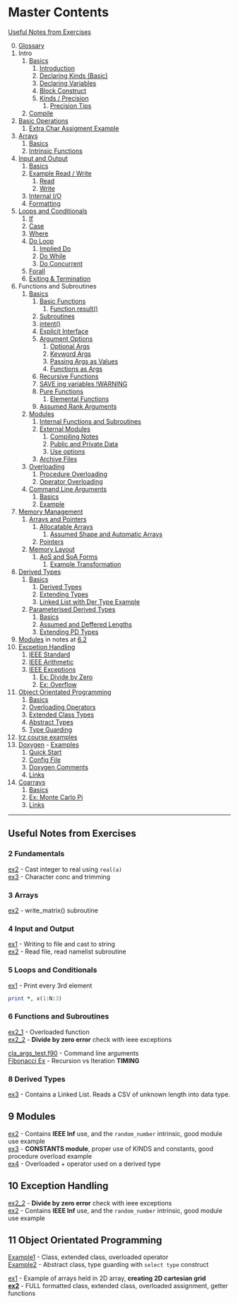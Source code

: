 # Master Contents

[Useful Notes from Exercises](#useful-notes-from-exercises)

0. [Glossary](./00_Glossary.md)
1. Intro
    1. [Basics](./01_0_Basics.md)
        1. [Introduction](./01_0_Basics.md#introduction)
        2. [Declaring Kinds (Basic)](./01_0_Basics.md#declaring-kinds-basic)
        3. [Declaring Variables](./01_0_Basics.md#declaring-variables)
        4. [Block Construct](./01_0_Basics.md#block-construct)
        5. [Kinds / Precision](./01_0_Basics.md#kinds--precision)
            1. [Precision Tips](./01_0_Basics.md#tips)
    2. [Compile](./01_1_Compile.md)
2. [Basic Operations](./02_0_Basic_Operations.md)
    1. [Extra Char Assigment Example](./02_1_Char_Assign_Ex.md)
3. [Arrays](./03_Arrays.md)
    1. [Basics](./03_Arrays.md#basics)
    2. [Intrinsic Functions](./03_Arrays.md#intrinsic-functions)
4. [Input and Output](./04_Input_Output.md)
    1. [Basics](./04_Input_Output.md#basics)
    2. [Example Read / Write](./04_Input_Output.md#example-read--write)
        1. [Read](./04_Input_Output.md#read)
        2. [Write](./04_Input_Output.md#write)
    3. [Internal I/O](./04_Input_Output.md#internal-io)
    4. [Formatting](./04_Input_Output.md#print-formatting)
5. [Loops and Conditionals](./05_Loops_and_Conds.md)
    1. [If](./05_Loops_and_Conds.md#if)
    2. [Case](./05_Loops_and_Conds.md#case)
    3. [Where](./05_Loops_and_Conds.md#where)
    4. [Do Loop](./05_Loops_and_Conds.md#do-loop)
        1. [Implied Do](./05_Loops_and_Conds.md#implied-do)
        2. [Do While](./05_Loops_and_Conds.md#do-while)
        3. [Do Concurrent](./05_Loops_and_Conds.md#do-concurrent)
    5. [Forall](./05_Loops_and_Conds.md#forall)
    6. [Exiting & Termination](./05_Loops_and_Conds.md#termination)
6. Functions and Subroutines
    1. [Basics](./06_0_Functions_Subroutines.md)
        1. [Basic Functions](./06_0_Functions_Subroutines.md#1)
            1. [Function result()](./06_0_Functions_Subroutines.md#11)
        2. [Subroutines](./06_0_Functions_Subroutines.md#2)
        3. [intent()](./06_0_Functions_Subroutines.md#3)
        4. [Explicit Interface](./06_0_Functions_Subroutines.md#4)
        5. [Argument Options](./06_0_Functions_Subroutines.md#5)
            1. [Optional Args](./06_0_Functions_Subroutines.md#51)
            2. [Keyword Args](./06_0_Functions_Subroutines.md#52)
            3. [Passing Args as Values](./06_0_Functions_Subroutines.md#53)
            4. [Functions as Args](./06_0_Functions_Subroutines.md#54)
        6. [Recursive Functions](./06_0_Functions_Subroutines.md#6)
        7. [SAVE ing variables !WARNING](./06_0_Functions_Subroutines.md#7)
        8. [Pure Functions](./06_0_Functions_Subroutines.md#8)
            1. [Elemental Functions](./06_0_Functions_Subroutines.md#81)
        9. [Assumed Rank Arguments](./06_0_Functions_Subroutines.md#9)
    2. [Modules](./06_1_Modules.md)
        1. [Internal Functions and Subroutines](./06_1_Modules.md#1)
        2. [External Modules](./06_1_Modules.md#2)
            1. [Compiling Notes](./06_1_Modules.md#21)
            2. [Public and Private Data](./06_1_Modules.md#22)
            3. [Use options](./06_1_Modules.md#23)
        3. [Archive Files](./06_1_Modules.md#3)
    3. [Overloading](./06_2_Overloading.md)
        1. [Procedure Overloading](./06_2_Overloading.md#1)
        2. [Operator Overloading](./06_2_Overloading.md#2)
    4. [Command Line Arguments](./06_3_Command_Line_Args.md)
        1. [Basics](./06_3_Command_Line_Args.md#1)
        2. [Example](./06_3_Command_Line_Args.md#2)
7. [Memory Management](./07_1_Memory_Management.md)
    1. [Arrays and Pointers](./07_1_Memory_Management.md)
        1. [Allocatable Arrays](./07_1_Memory_Management.md#1)
            1. [Assumed Shape and Automatic Arrays](./07_1_Memory_Management.md#11)
        2. [Pointers](./07_1_Memory_Management.md#2)
    2. [Memory Layout](./07_2_Memory_Layout.md)
        1. [AoS and SoA Forms](./07_2_Memory_Layout.md#1)
            1. [Example Transformation](./07_2_Memory_Layout.md#12)
8. [Derived Types](./08_1_Derived_Types.md)
    1. [Basics](./08_1_Derived_Types.md)
        1. [Derived Types](./08_1_Derived_Types.md#1)
        2. [Extending Types](./08_1_Derived_Types.md#2)
        3. [Linked List with Der Type Example](../08_1_Derived_Types/Exercise3/ex3.f90)
    2. [Parameterised Derived Types](./08_2_Parameterised_D_Types.md)
        1. [Basics](./08_2_Parameterised_D_Types.md#1)
        2. [Assumed and Deffered Lengths](./08_2_Parameterised_D_Types.md#2)
        3. [Extending PD Types](./08_2_Parameterised_D_Types.md#3)
9. [Modules](./06_1_Modules.md) in notes at [6.2](./06_1_Modules.md)
10. [Excpetion Handling](./10_Exception_Handling.md)
    1. [IEEE Standard](./10_Exception_Handling.md#1)
    2. [IEEE Arithmetic](./10_Exception_Handling.md#2)
    3. [IEEE Exceptions](./10_Exception_Handling.md#3)
        1. [Ex: Divide by Zero](./10_Exception_Handling.md#31)
        2. [Ex: Overflow](./10_Exception_Handling.md#32)
11. [Object Orientated Programming](./11_OOP.md)
    1. [Basics](./11_OOP.md#1)
    2. [Overloading Operators](./11_OOP.md#2)
    3. [Extended Class Types](./11_OOP.md#3)
    4. [Abstract Types](./11_OOP.md#4)
    5. [Type Guarding](./11_OOP.md#5)
12. [lrz course examples](./12_lrz_course.md)
13. [Doxygen](./13_Doxygen.md) - [Examples](../13_Doxygen/)  
    1. [Quick Start](./13_Doxygen.md#1)
    2. [Config File](./13_Doxygen.md#2)
    3. [Doxygen Comments](./13_Doxygen.md#3)
    4. [Links](./13_Doxygen.md#4)
14. [Coarrays](./14_Coarrays.md)
    1. [Basics](./14_Coarrays.md#1)
    2. [Ex: Monte Carlo Pi](./14_Coarrays.md#2)
    3. [Links](./14_Coarrays.md#3)

---

## Useful Notes from Exercises

### 2 Fundamentals

[ex2](../02_Fundamentals/ex2.f90) - Cast integer to real using `real(a)`  
[ex3](../02_Fundamentals/ex3.f90) - Character conc and trimming

### 3 Arrays

[ex2](../03_Arrays/ex2.f90) - write_matrix() subroutine

### 4 Input and Output

[ex1](../04_Input_and_Output/ex1.f90) - Writing to file and cast to string  
[ex2](../04_Input_and_Output/ex2.f90) - Read file, read namelist subroutine

### 5 Loops and Conditionals

[ex1](../05_Loops_and_Conds/Exercise1/ex1.f90) - Print every 3rd element

````fortran
print *, x(1:N:3)
````

### 6 Functions and Subroutines

[ex2_1](../06_Functions_Subroutines/Exercise2/Part1/ex2_1.f90) - Overloaded function  
[ex2_2](../06_Functions_Subroutines/Exercise2/Part2/ex2_2.f90) - **Divide by zero error** check with ieee exceptions

[cla_args_test.f90](../06_Functions_Subroutines/CLAs/cla_args_test.f90) - Command line arguments  
[Fibonacci Ex](../06_Functions_Subroutines/Fibonacci/recur_vs_iter.f90) - Recursion vs Iteration **TIMING**

### 8 Derived Types

[ex3](../08_Derived_Types/Exercise3/ex3.f90) - Contains a Linked List. Reads a CSV of unknown length into data type.

## 9 Modules

[ex2](../09_Modules/Exercise2/ex2.f90) - Contains **IEEE Inf** use, and the `random_number` intrinsic, good module use example  
[ex3](../09_Modules/Exercise3/ex3.f90) - **CONSTANTS module**, proper use of KINDS and constants, good procedure overload example  
[ex4](../09_Modules/Exercise4/ex4.f90) - Overloaded + operator used on a derived type

## 10 Exception Handling

[ex2_2](../06_Functions_Subroutines/Exercise2/Part2/ex2_2.f90) - **Divide by zero error** check with ieee exceptions  
[ex2](../09_Modules/Exercise2/ex2.f90) - Contains **IEEE Inf** use, and the `random_number` intrinsic, good module use example

## 11 Object Orientated Programming

[Example1](../11_OOP/Example1/) - Class, extended class, overloaded operator  
[Example2](../11_OOP/Example2/) - Abstract class, type guarding with `select type` construct

[ex1](../11_OOP/Exercise1/ex1.f90) - Example of arrays held in 2D array, **creating 2D cartesian grid**  
**[ex2](../11_OOP/Exercise2/ex2.f90)** - FULL formatted class, extended class, overloaded assignment, getter functions
